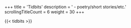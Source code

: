 +++
title               = 'Tidbits'
description         = ' - poetry/short stories/etc.'
scrollingTitleCount = 6
weight              = 30
+++

{{< tidbits >}}
